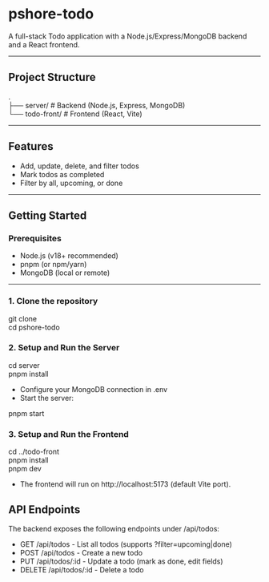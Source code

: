 # pshore-todo

A full-stack Todo application with a Node.js/Express/MongoDB backend and a React frontend.

---

## Project Structure

.\
├── server/ # Backend (Node.js, Express, MongoDB)\
└── todo-front/ # Frontend (React, Vite)

---

## Features

- Add, update, delete, and filter todos
- Mark todos as completed
- Filter by all, upcoming, or done

---

## Getting Started

### Prerequisites

- Node.js (v18+ recommended)
- pnpm (or npm/yarn)
- MongoDB (local or remote)

---

### 1. Clone the repository

git clone <repo-url>\
cd pshore-todo

### 2. Setup and Run the Server

cd server\
pnpm install

- Configure your MongoDB connection in .env
- Start the server:

pnpm start

### 3. Setup and Run the Frontend

cd ../todo-front\
pnpm install\
pnpm dev

- The frontend will run on http://localhost:5173 (default Vite port).

## API Endpoints

The backend exposes the following endpoints under /api/todos:

- GET /api/todos - List all todos (supports ?filter=upcoming|done)
- POST /api/todos - Create a new todo
- PUT /api/todos/:id - Update a todo (mark as done, edit fields)
- DELETE /api/todos/:id - Delete a todo
